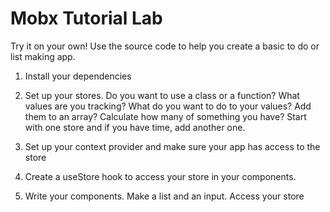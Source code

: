 # Mobx Tutorial Lab

Try it on your own! Use the source code to help you create a basic to do or list making app. 

1. Install your dependencies

2. Set up your stores. Do you want to use a class or a function? What values are you tracking? What do you want to do to your values? Add them to an array? Calculate how many of something you have? Start with one store and if you have time, add another one.

3. Set up your context provider and make sure your app has access to the store

4. Create a useStore hook to access your store in your components. 

5. Write your components. Make a list and an input. Access your store 